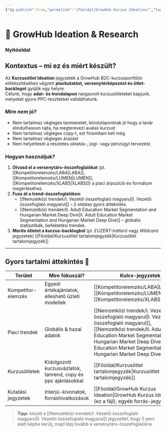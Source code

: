 ```yaml
---
{"dg-publish":true,"permalink":"/Főoldal/GrowHub Kurzus Ideation/","tags":["gardenEntry"],"dgShowBacklinks":true,"dgShowLocalGraph":true,"dgEnableSearch":true,"dgShowTags":true}
---
```


# 🌱 GrowHub Ideation & Research
### Nyitóoldal
## Kontextus – mi ez és miért készült?

Az **Kurzusötlet Ideation** jegyzetek a GrowHub B2C-kurzusportfólió előkészítéséhez végzett **piackutatást, versenytérképezést és ötlet-backlogot** gyűjtik egy helyre.  
Célunk, hogy **adat- és trendalapon** rangsorolt kurzusötleteket kapjunk, melyeket gyors PPC-tesztekkel validálhatunk.

### Mire *nem* jó?
- Nem tartalmaz végleges tanmenetet, kiindulópontnak jó hogy a tanár elindulhasson rajta, ha megterevezi avalsó kurzust
- Nem tartalmaz végleges copy-t, ezt finomítani kell még
- Nem tartalmaz végleges árazást
- Nem helyettesíti a részletes oktatás-, jogi- vagy pénzügyi tervezést.  

### Hogyan használjuk?
1. **Olvasd el a versenytárs-összefoglalókat** (pl. [[Kompetitorelemzés/LABA\|LABA]], [[Kompetitorelemzés/LUMEN\|LUMEN]], [[Kompetitorelemzés/XLABS\|XLABS]]) a piaci árpozíció és formátum megértéséhez.  
2. **Fuss át a trend-összefoglalókon**:  
   - [[Nemzetközi trendek/I. Vezetői összefoglaló magyarul\|I. Vezetői összefoglaló magyarul]] – 2 oldalas gyors áttekintés.  
   - [[Nemzetközi trendek/II. Adult Education Market Segmentation and Hungarian Market Deep Dive\|II. Adult Education Market Segmentation and Hungarian Market Deep Dive]] – globális statisztikák, befektetési trendek.   
1. **Meríts ötletet a kurzus-backlogból** (pl. *EUZERT-hátterű* vagy *Wildcard* jegyzetek) [[Főoldal/Kurzusötlet tartalomjegyzék\|Kurzusötlet tartalomjegyzék]]

---

## Gyors tartalmi áttekintés 📑
| Terület            | Mire fókuszál?                                                | Kulcs-jegyzetek                                                                                                      |
| ------------------ | ------------------------------------------------------------- | -------------------------------------------------------------------------------------------------------------------- |
| Kompetitor-elemzés | Egyedi értékajánlatok, elleshető üzleti modellek              | [[Kompetitorelemzés/LABA\|LABA]], [[Kompetitorelemzés/LUMEN\|LUMEN]], [[Kompetitorelemzés/XLABS\|XLABS]]                                                                                       |
| Piaci trendek      | Globális & hazai adatok                                       | [[Nemzetközi trendek/I. Vezetői összefoglaló magyarul\|I. Vezetői összefoglaló magyarul]], <br>[[Nemzetközi trendek/II. Adult Education Market Segmentation and Hungarian Market Deep Dive\|II. Adult Education Market Segmentation and Hungarian Market Deep Dive]] |
| Kurzusötletek      | Kidolgozott kurzusvázlatok, tanrend, copy és ppc ajánlásokkal | [[Főoldal/Kurzusötlet tartalomjegyzék\|Kurzusötlet tartalomjegyzék]]                                                                                      |
| Kutatási jegyzetek | Interjú-kivonatok, forráshivatkozások                         | [[Főoldal/GrowHub Kurzus Ideation\|GrowHub Kurzus Ideation]] (ez a fájl), egyéb forrás-jegyzetek                                                      |

> **Tipp:** kezdd a [[Nemzetközi trendek/I. Vezetői összefoglaló magyarul\|I. Vezetői összefoglaló magyarul]] jegyzettel, hogy 5 perc alatt képbe kerülj, majd lépj tovább a versenytárs-összefoglalókra.
